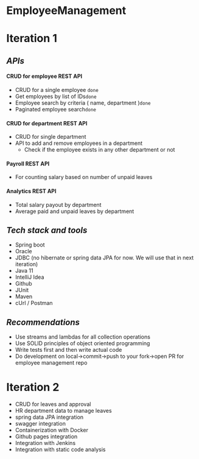 # EmployeeManagement

# **Iteration 1**

## *APIs*
#### CRUD for employee REST API
- CRUD for a single employee `done`
- Get employees by list of IDs`done`
- Employee search by criteria ( name, department )`done`
- Paginated employee search`done`

#### CRUD for department REST API
- CRUD for single department
- API to add and remove employees in a department
  - Check if the employee exists in any other department or not

#### Payroll REST API
- For counting salary based on number of unpaid leaves

#### Analytics REST API
- Total salary payout by department
- Average paid and unpaid leaves by department


## *Tech stack and tools*
- Spring boot
- Oracle
- JDBC (no hibernate or spring data JPA for now. We will use that in next iteration)
- Java 11
- IntelliJ Idea
- Github
- JUnit
- Maven
- cUrl / Postman

## *Recommendations*
- Use streams and lambdas for all collection operations
- Use SOLID principles of object oriented programming
- Write tests first and then write actual code
- Do development on local->commit->push to your fork->open PR for employee management repo

# **Iteration 2**

- CRUD for leaves and approval
- HR department data to manage leaves
- spring data JPA integration
- swagger integration
- Containerization with Docker
- Github pages integration
- Integration with Jenkins
- Integration with static code analysis
